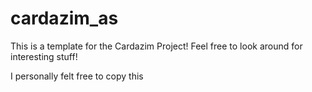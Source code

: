 # cardazim_as

This is a template for the Cardazim Project!
Feel free to look around for interesting stuff!

I personally felt free to copy this 

